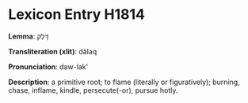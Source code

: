 # Lexicon Entry H1814

**Lemma**: דָּלַק

**Transliteration (xlit)**: dâlaq

**Pronunciation**: daw-lak'

**Description**:
a primitive root; to flame (literally or figuratively); burning, chase, inflame, kindle, persecute(-or), pursue hotly.
